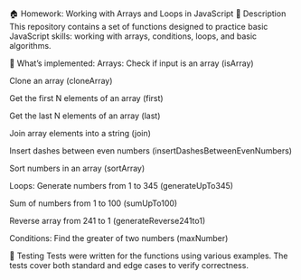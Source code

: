 🏠 Homework: Working with Arrays and Loops in JavaScript
📌 Description
This repository contains a set of functions designed to practice basic JavaScript skills: working with arrays, conditions, loops, and basic algorithms.

🔧 What’s implemented:
Arrays:
Check if input is an array (isArray)

Clone an array (cloneArray)

Get the first N elements of an array (first)

Get the last N elements of an array (last)

Join array elements into a string (join)

Insert dashes between even numbers (insertDashesBetweenEvenNumbers)

Sort numbers in an array (sortArray)

Loops:
Generate numbers from 1 to 345 (generateUpTo345)

Sum of numbers from 1 to 100 (sumUpTo100)

Reverse array from 241 to 1 (generateReverse241to1)

Conditions:
Find the greater of two numbers (maxNumber)

🧪 Testing
Tests were written for the functions using various examples. The tests cover both standard and edge cases to verify correctness.

